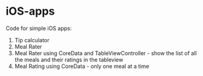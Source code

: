 # iOS-apps
Code for simple iOS apps:
1. Tip calculator
2. Meal Rater
3. Meal Rater using CoreData and TableViewController - show the list of all the meals and their ratings in the tableview
4. Meal Rating using CoreData - only one meal at a time
